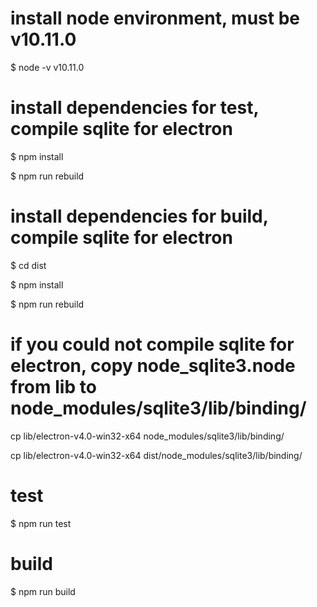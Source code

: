 # install node environment, must be v10.11.0
$ node -v
v10.11.0

# install dependencies for test, compile sqlite for electron
$ npm install

$ npm run rebuild

# install dependencies for build, compile sqlite for electron
$ cd dist

$ npm install

$ npm run rebuild

# if you could not compile sqlite for electron, copy node_sqlite3.node from lib to node_modules/sqlite3/lib/binding/
cp lib/electron-v4.0-win32-x64 node_modules/sqlite3/lib/binding/

cp lib/electron-v4.0-win32-x64 dist/node_modules/sqlite3/lib/binding/

# test
$ npm run test

# build
$ npm run build

